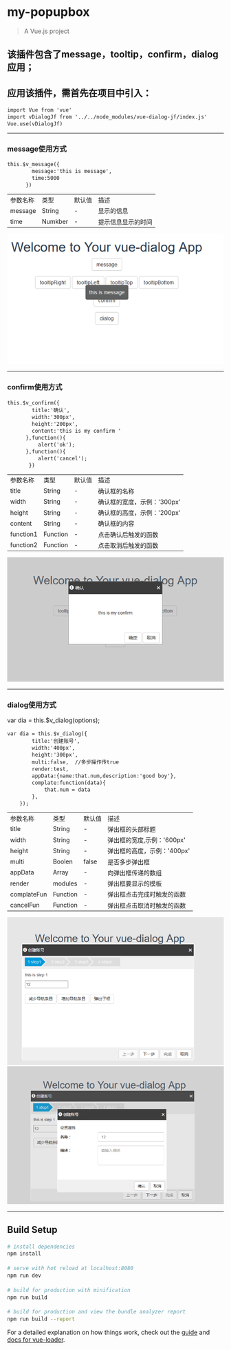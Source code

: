 # my-popupbox

> A Vue.js project
## 该插件包含了message，tooltip，confirm，dialog应用；
## 应用该插件，需首先在项目中引入：
```
import Vue from 'vue'
import vDialogJf from '../../node_modules/vue-dialog-jf/index.js'
Vue.use(vDialogJf)
```
- - -

### message使用方式
```
this.$v_message({
        message:'this is message',
        time:5000
      })
```

<table>
    <tr>
    <td>参数名称</td>
      <td>类型</td>
      <td>默认值</td>
      <td>描述</td>
  </tr>
   <tr>
    <td>message</td>
      <td>String</td>
      <td>-</td>
      <td>显示的信息</td>
  </tr>
    <tr>
    <td>time</td>
      <td>Numkber</td>
      <td>-</td>
      <td>提示信息显示的时间</td>
  </tr>
  </table>
  
  ![Image message](message.png)
  
  - - -

### confirm使用方式
```
this.$v_confirm({
        title:'确认',
        width:'300px',
        height:'200px',
        content:'this is my confirm '
      },function(){
          alert('ok');
      },function(){
          alert('cancel');
       })
```

<table>
  <tr>
      <td>参数名称 </td>
      <td>类型 </td>
      <td>默认值 </td>
      <td>描述 </td>
    </tr>
  <tr>
      <td>title </td>
      <td>String </td>
      <td>- </td>
      <td>确认框的名称 </td>
    </tr>
   <tr>
      <td>width </td>
      <td>String </td>
      <td>- </td>
      <td>确认框的宽度，示例：'300px' </td>
    </tr>
   <tr>
      <td>height </td>
      <td>String </td>
      <td>- </td>
      <td>确认框的高度，示例：'200px' </td>
    </tr>
   <tr>
      <td>content </td>
      <td>String </td>
      <td>- </td>
      <td>确认框的内容 </td>
    </tr>
   <tr>
      <td>function1 </td>
      <td>Function </td>
      <td>- </td>
      <td>点击确认后触发的函数 </td>
    </tr>
  <tr>
      <td>function2 </td>
      <td>Function </td>
      <td>- </td>
      <td>点击取消后触发的函数 </td>
    </tr>
  </table>
  
  ![Image confirm](confirm.png)
  - - -
### dialog使用方式

var dia = this.$v_dialog(options);

```
var dia = this.$v_dialog({
        title:'创建账号',
        width:'400px',
        height:'300px',
        multi:false,  //多步操作传true
        render:test,
        appData:{name:that.num,description:'good boy'},
        complate:function(data){
            that.num = data
        },
    }); 
```

<table>
  <tr>
    <td>参数名称</td>
    <td>类型</td>
    <td>默认值</td>
    <td>描述</td>
  </tr>
  <tr>
    <td>title</td>
    <td>String</td>
    <td>-</td>
    <td>弹出框的头部标题</td>
  </tr>
  <tr>
    <td>width</td>
    <td>String</td>
    <td>-</td>
    <td>弹出框的宽度,示例：'600px'</td>
  </tr>
  <tr>
    <td>height</td>
    <td>String</td>
    <td>-</td>
    <td>弹出框的高度，示例：'400px'</td>
  </tr>
  <tr>
    <td>multi</td>
    <td>Boolen</td>
    <td>false</td>
    <td>是否多步弹出框</td>
  </tr>
   <tr>
    <td>appData</td>
    <td>Array</td>
    <td>-</td>
    <td>向弹出框传递的数组</td>
  </tr>
  <tr>
    <td>render</td>
    <td>modules</td>
    <td>-</td>
    <td>弹出框要显示的模板</td>
  </tr>
   <tr>
    <td>complateFun</td>
    <td>Function</td>
    <td>-</td>
    <td>弹出框点击完成时触发的函数</td>
  </tr>
  <tr>
    <td>cancelFun</td>
    <td>Function</td>
    <td>-</td>
    <td>弹出框点击取消时触发的函数</td>
  </tr>
 <table>
   
![Image dialog](dialog1.png)
![Image dialog2](dialog2.png)
- - -
## Build Setup

``` bash
# install dependencies
npm install

# serve with hot reload at localhost:8080
npm run dev

# build for production with minification
npm run build

# build for production and view the bundle analyzer report
npm run build --report
```

For a detailed explanation on how things work, check out the [guide](http://vuejs-templates.github.io/webpack/) and [docs for vue-loader](http://vuejs.github.io/vue-loader).
